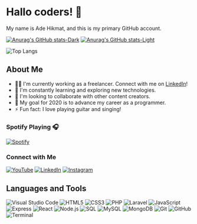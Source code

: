 # Hallo coders! 👋

My name is Ade Hikmat, and this is my primary GitHub account.

[![Anurag's GitHub stats-Dark](https://github-readme-stats.vercel.app/api?username=adehikmatfr&show_icons=true&theme=dark#gh-dark-mode-only)](https://github.com/adehikmatfr/github-readme-stats#gh-dark-mode-only)
[![Anurag's GitHub stats-Light](https://github-readme-stats.vercel.app/api?username=adehikmatfr&show_icons=true&theme=default#gh-light-mode-only)](https://github.com/adehikmatfr/github-readme-stats#gh-light-mode-only)

![Top Langs](https://github-readme-stats.vercel.app/api/top-langs/?username=adehikmatfr&hide_progress=true)

## About Me

- 🦸‍♂️ I'm currently working as a freelancer. Connect with me on [LinkedIn][linkedin]!
- 🌱 I'm constantly learning and exploring new technologies.
- 👯 I'm looking to collaborate with other content creators.
- 🥅 My goal for 2020 is to advance my career as a programmer.
- ⚡ Fun fact: I love playing guitar and singing!

### Spotify Playing 🎧
[![Spotify](https://novatorem.adehikmatfr.vercel.app/api/spotify)](https://open.spotify.com/user/USER_NAME)

### Connect with Me

[![YouTube](https://img.shields.io/badge/YouTube-red?style=flat&logo=youtube&logoColor=white)](YOUTUBE_LINK)
[![LinkedIn](https://img.shields.io/badge/LinkedIn-blue?style=flat&logo=linkedin&logoColor=white)](https://www.linkedin.com/in/adehikmat)
[![Instagram](https://img.shields.io/badge/Instagram-purple?style=flat&logo=instagram&logoColor=white)](INSTAGRAM_LINK)

## Languages and Tools

![Visual Studio Code](https://img.shields.io/badge/VS_Code-blue?style=flat&logo=visual-studio-code&logoColor=white)
![HTML5](https://img.shields.io/badge/HTML5-orange?style=flat&logo=html5&logoColor=white)
![CSS3](https://img.shields.io/badge/CSS3-blue?style=flat&logo=css3&logoColor=white)
![PHP](https://img.shields.io/badge/PHP-purple?style=flat&logo=php&logoColor=white)
![Laravel](https://img.shields.io/badge/Laravel-red?style=flat&logo=laravel&logoColor=white)
![JavaScript](https://img.shields.io/badge/JavaScript-yellow?style=flat&logo=javascript&logoColor=white)
![Express](https://img.shields.io/badge/Express.js-grey?style=flat&logo=express&logoColor=white)
![React](https://img.shields.io/badge/React-blue?style=flat&logo=react&logoColor=white)
![Node.js](https://img.shields.io/badge/Node.js-green?style=flat&logo=node.js&logoColor=white)
![SQL](https://img.shields.io/badge/SQL-blue?style=flat&logo=sql&logoColor=white)
![MySQL](https://img.shields.io/badge/MySQL-blue?style=flat&logo=mysql&logoColor=white)
![MongoDB](https://img.shields.io/badge/MongoDB-green?style=flat&logo=mongodb&logoColor=white)
![Git](https://img.shields.io/badge/Git-red?style=flat&logo=git&logoColor=white)
![GitHub](https://img.shields.io/badge/GitHub-grey?style=flat&logo=github&logoColor=white)
![Terminal](https://img.shields.io/badge/Terminal-black?style=flat&logo=terminal&logoColor=white)

[linkedin]: https://www.linkedin.com/in/adehikmat
[youtube]: YOUTUBE_LINK
[instagram]: INSTAGRAM_LINK
